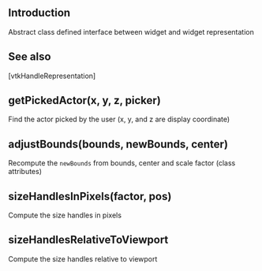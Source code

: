 ## Introduction

Abstract class defined interface between widget and widget representation

## See also

[vtkHandleRepresentation]

## getPickedActor(x, y, z, picker)

Find the actor picked by the user (x, y, and z are display coordinate)

## adjustBounds(bounds, newBounds, center)

Recompute the `newBounds` from bounds, center and scale factor (class attributes)

## sizeHandlesInPixels(factor, pos)

Compute the size handles in pixels

## sizeHandlesRelativeToViewport

Compute the size handles relative to viewport
